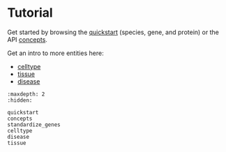 # Tutorial

Get started by browsing the [quickstart](quickstart) (species, gene, and protein) or the API [concepts](concepts).

Get an intro to more entities here:

- [celltype](celltype)
- [tissue](tissue)
- [disease](disease)

```{toctree}
:maxdepth: 2
:hidden:

quickstart
concepts
standardize_genes
celltype
disease
tissue
```
